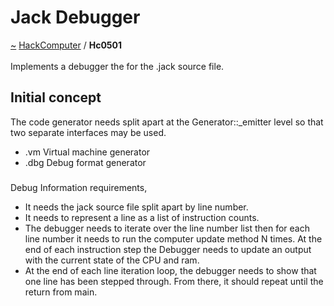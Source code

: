 <a id="jack-debugger"></a>
<h1>Jack Debugger</h1>
<a id="a01593"></a>
<a href="https://github.com/CharlesCarley/HackComputer#~">~</a>
<a href="index.md#index">HackComputer</a>
<span class="inline-text">/</span>
<span class="bold-text"><b>Hc0501</b></span>
<br/>
<br/>
<span class="inline-text">Implements a debugger the for the .jack source file.</span>
<a id="initial-concept"></a>
<h2>Initial concept</h2>
<span class="inline-text">The code generator needs split apart at the Generator::_emitter level so that two separate interfaces may be used.</span>
<ul>
<li><span class="inline-text">.vm Virtual machine generator</span>
</li>
<li><span class="inline-text">.dbg Debug format generator</span>
</li>
</ul>
<a id=""></a>
<h3></h3>
<span class="inline-text">Debug Information requirements,</span>
<ul>
<li><span class="inline-text">It needs the jack source file split apart by line number.</span>
</li>
<li><span class="inline-text">It needs to represent a line as a list of instruction counts.</span>
</li>
<li><span class="inline-text">The debugger needs to iterate over the line number list then for each line number it needs to run the computer update method N times. At the end of each instruction step the Debugger needs to update an output with the current state of the CPU and ram.</span>
</li>
<li><span class="inline-text">At the end of each line iteration loop, the debugger needs to show that one line has been stepped through. From there, it should repeat until the return from main. </span>
</li>
</ul>
</div>
</div>
</body>
</html>
